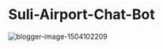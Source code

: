 # Suli-Airport-Chat-Bot

![blogger-image-1504102209](https://user-images.githubusercontent.com/95575258/163690146-62e5c116-6acc-4079-8816-08960bf7191b.jpg)






